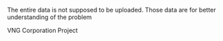The entire data is not supposed to be uploaded. Those data are for better understanding of the problem

VNG Corporation Project
